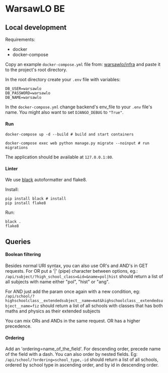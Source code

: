 # WarsawLO BE

## Local development

Requirements:
- docker
- docker-compose

Copy an example `docker-compose.yml` file from: [warsawlo/infra](https://github.com/WarsawLO/infra/blob/master/docker-compose.yml) 
and paste it to the project's root directory. 

In the root directory create your `.env` file with variables:
```shell script
DB_USER=warsawlo
DB_PASSWORD=warsawlo
DB_NAME=warsawlo
```

In the `docker-compose.yml` change backend's env_file to your `.env` file's name. You might also want to set `DJANGO_DEBUG` to `"True"`.

#### Run
```shell script
docker-compose up -d --build # build and start containers

docker-compose exec web python manage.py migrate --noinput # run migrations
```

The application should be available at `127.0.0.1:80`.

#### Linter
We use [black](https://github.com/psf/black) autoformatter and flake8. 

Install:
```shell script
pip install black # install
pip install flake8
```

Run:
```shell script
black .
flake8
```

## Queries

#### Boolean filtering
Besides normal URI syntax, you can also use OR's and AND's in GET requests.
For OR put a '|' (pipe) character between options, eg.:
```/api/subject/?high_school_class=&id=&name=pol|hist```
should return a list of all subjects with name either "pol", "hist" or "ang".

For AND just add the param once again with a new condition, eg:
```/api/school/?highschoolclass__extendedsubject__name=mat&highschoolclass__extendedsubject__name=fiz```
should return a list of all schools with classes that has both maths and physics as their extended subjects 

You can mix ORs and ANDs in the same request. OR has a higher precedence.

#### Ordering
Add an 'ordering=name_of_the_field'. For descending order, precede name of the field with a dash. You can also order by nested fields. Eg:
```/api/school/?ordering=school_type,-id```
should return a list of all schools, ordered by school type in ascending order, and by id in descending order.
